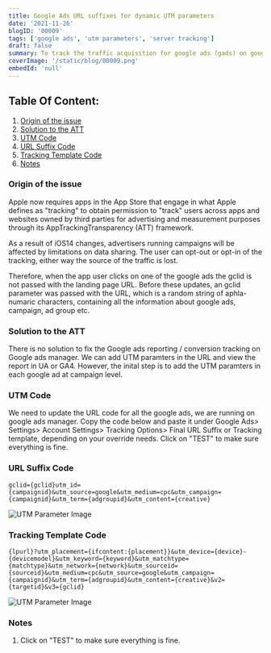 ```yaml
---
title: Google Ads URL suffixes for dynamic UTM parameters
date: '2021-11-26'
blogID: '00009'
tags: ['google ads', 'utm parameters', 'server tracking']
draft: false
summary: To track the traffic acquisition for google ads (gads) on google analytics for iOS14+ users. To track the performance of the google ads in UA or GA4 using traffic acquisition reports
coverImage: '/static/blog/00009.png'
embedId: 'null'
---
```


## Table Of Content:

1. [Origin of the issue](#origin-of-the-issue)
2. [Solution to the ATT](#solution-to-the-att)
3. [UTM Code](#utm-code)
4. [URL Suffix Code](#url-suffix-code)
5. [Tracking Template Code](#tracking-template-code)
6. [Notes](#notes)

### Origin of the issue

Apple now requires apps in the App Store that engage in what Apple defines as "tracking" to obtain permission to "track" users across apps and websites owned by third parties for advertising and measurement purposes through its AppTrackingTransparency (ATT) framework.

As a result of iOS14 changes, advertisers running campaigns will be affected by limitations on data sharing. The user can opt-out or opt-in of the tracking, either way the source of the traffic is lost.

Therefore, when the app user clicks on one of the google ads the gclid is not passed with the landing page URL. Before these updates, an gclid parameter was passed with the URL, which is a random string of aphla-numaric characters, containing all the information about google ads, campaign, ad group etc.

### Solution to the ATT

There is no solution to fix the Google ads reporting / conversion tracking on Google ads manager. We can add UTM paramters in the URL and view the report in UA or GA4. However, the inital step is to add the UTM paramters in each google ad at campaign level.

### UTM Code

We need to update the URL code for all the google ads, we are running on google ads manager. Copy the code below and paste it under Google Ads> Settings> Account Settings> Tracking Options> Final URL Suffix or Tracking template, depending on your override needs. Click on "TEST" to make sure everything is fine.

### URL Suffix Code

```
gclid={gclid}utm_id={campaignid}&utm_source=google&utm_medium=cpc&utm_campaign={campaignid}&utm_term={adgroupid}&utm_content={creative}
```

![UTM Parameter Image](/static/blog/00009_1.png)

### Tracking Template Code

```
{lpurl}?utm_placement={ifcontent:{placement}}&utm_device={device}-{devicemodel}&utm_keyword={keyword}&utm_matchtype={matchtype}&utm_network={network}&utm_sourceid={sourceid}&utm_medium=cpc&utm_source=google&utm_campaign={campaignid}&utm_term={adgroupid}&utm_content={creative}&v2={targetid}&v3={gclid}

```

![UTM Parameter Image](/static/blog/00009_2.png)

### Notes

1. Click on "TEST" to make sure everything is fine.

